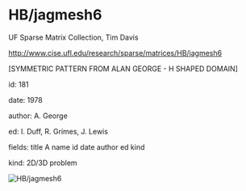 # HB/jagmesh6

 UF Sparse Matrix Collection, Tim Davis

 http://www.cise.ufl.edu/research/sparse/matrices/HB/jagmesh6

 [SYMMETRIC PATTERN FROM ALAN GEORGE -  H SHAPED DOMAIN]

 id: 181

 date: 1978

 author: A. George

 ed: I. Duff, R. Grimes, J. Lewis

 fields: title A name id date author ed kind

 kind: 2D/3D problem

![HB/jagmesh6](http://www2.research.att.com/~yifanhu/GALLERY/GRAPHS/GIF_SMALL/HB@jagmesh6.gif)